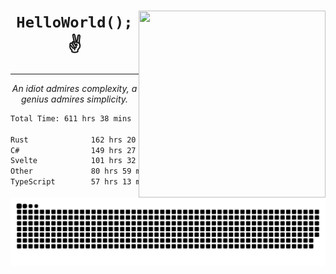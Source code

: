 <div text-align="center">
    <img src="https://i.imgur.com/h1q15Kt.gife" align="right" width="299" height="299">
    <h1 align="center"><code>HelloWorld();</code> ✌️</h1>
    <hr>
    <p align="center"><i>An idiot admires complexity, a genius admires simplicity.</i></p>
</div>

<!--START_SECTION:waka-->

```txt
Total Time: 611 hrs 38 mins

Rust              162 hrs 20 mins ██████░░░░░░░░░░░░░░░░░░░   23.44 %
C#                149 hrs 27 mins █████▒░░░░░░░░░░░░░░░░░░░   21.58 %
Svelte            101 hrs 32 mins ███▓░░░░░░░░░░░░░░░░░░░░░   14.66 %
Other             80 hrs 59 mins  ███░░░░░░░░░░░░░░░░░░░░░░   11.69 %
TypeScript        57 hrs 13 mins  ██░░░░░░░░░░░░░░░░░░░░░░░   08.26 %
```

<!--END_SECTION:waka-->

<picture>
  <source media="(prefers-color-scheme: dark)" srcset="https://raw.githubusercontent.com/Somfic/Somfic/main/github-contribution-grid-snake-dark.svg">
  <source media="(prefers-color-scheme: light)" srcset="https://raw.githubusercontent.com/Somfic/Somfic/main/github-contribution-grid-snake.svg">
  <img alt="github contribution grid snake animation" src="https://raw.githubusercontent.com/Somfic/Somfic/main/github-contribution-grid-snake.svg">
</picture>
